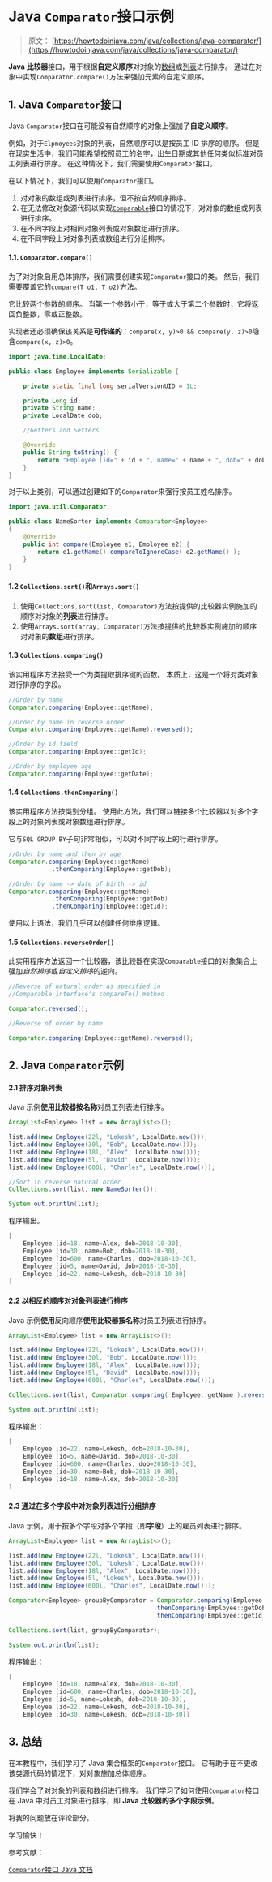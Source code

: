 # Java `Comparator`接口示例

> 原文： [https://howtodoinjava.com/java/collections/java-comparator/](https://howtodoinjava.com/java/collections/java-comparator/)

**Java 比较器**接口，用于根据**自定义顺序**对对象的[数组](https://howtodoinjava.com/java-array/)或[列表](https://howtodoinjava.com/java-arraylist/)进行排序。 通过在对象中实现`Comparator.compare()`方法来强加元素的自定义顺序。

## 1\. Java `Comparator`接口

Java `Comparator`接口在可能没有自然顺序的对象上强加了**自定义顺序**。

例如，对于`Elpmoyees`对象的列表，自然顺序可以是按员工 ID 排序的顺序。 但是在现实生活中，我们可能希望按照员工的名字，出生日期或其他任何类似标准对员工列表进行排序。 在这种情况下，我们需要使用`Comparator`接口。

在以下情况下，我们可以使用`Comparator`接口。

1.  对对象的数组或列表进行排序，但不按自然顺序排序。
2.  在无法修改对象源代码以实现[`Comparable`](https://howtodoinjava.com/java/collections/java-comparable-interface/)接口的情况下，对对象的数组或列表进行排序。
3.  在不同字段上对相同对象列表或对象数组进行排序。
4.  在不同字段上对对象列表或数组进行分组排序。

#### 1.1\. `Comparator.compare()`

为了对对象启用总体排序，我们需要创建实现`Comparator`接口的类。 然后，我们需要覆盖它的`compare(T o1, T o2)`方法。

它比较两个参数的顺序。 当第一个参数小于，等于或大于第二个参数时，它将返回负整数，零或正整数。

实现者还必须确保该关系是**可传递的**：`compare(x, y)>0 && compare(y, z)>0`隐含`compare(x, z)>0`。

```java
import java.time.LocalDate;

public class Employee implements Serializable {

    private static final long serialVersionUID = 1L;

    private Long id;
    private String name;
    private LocalDate dob;

    //Getters and Setters

    @Override
    public String toString() {
        return "Employee [id=" + id + ", name=" + name + ", dob=" + dob + "]";
    }
}

```

对于以上类别，可以通过创建如下的`Comparator`来强行按员工姓名排序。

```java
import java.util.Comparator;

public class NameSorter implements Comparator<Employee>
{
    @Override
    public int compare(Employee e1, Employee e2) {
        return e1.getName().compareToIgnoreCase( e2.getName() );
    }
}

```

#### 1.2 `Collections.sort()`和`Arrays.sort()`

1.  使用`Collections.sort(list, Comparator)`方法按提供的比较器实例施加的顺序对对象的**列表**进行排序。
2.  使用`Arrays.sort(array, Comparator)`方法按提供的比较器实例施加的顺序对对象的**数组**进行排序。

#### 1.3 `Collections.comparing()`

该实用程序方法接受一个为类提取排序键的函数。 本质上，这是一个将对类对象进行排序的字段。

```java
//Order by name
Comparator.comparing(Employee::getName);

//Order by name in reverse order
Comparator.comparing(Employee::getName).reversed();

//Order by id field
Comparator.comparing(Employee::getId);

//Order by employee age
Comparator.comparing(Employee::getDate);

```

#### 1.4 `Collections.thenComparing()`

该实用程序方法按类别分组。 使用此方法，我们可以链接多个比较器以对多个字段上的对象列表或对象数组进行排序。

它与`SQL GROUP BY`子句非常相似，可以对不同字段上的行进行排序。

```java
//Order by name and then by age
Comparator.comparing(Employee::getName)
			.thenComparing(Employee::getDob);

//Order by name -> date of birth -> id 
Comparator.comparing(Employee::getName)
			.thenComparing(Employee::getDob)
			.thenComparing(Employee::getId);

```

使用以上语法，我们几乎可以创建任何排序逻辑。

#### 1.5 `Collections.reverseOrder()`

此实用程序方法返回一个比较器，该比较器在实现`Comparable`接口的对象集合上强加*自然排序*或*自定义排序*的逆向。

```java
//Reverse of natural order as specified in 
//Comparable interface's compareTo() method 

Comparator.reversed();

//Reverse of order by name

Comparator.comparing(Employee::getName).reversed();

```

## 2\. Java `Comparator`示例

#### 2.1 排序对象列表

Java 示例**使用比较器按名称**对员工列表进行排序。

```java
ArrayList<Employee> list = new ArrayList<>();

list.add(new Employee(22l, "Lokesh", LocalDate.now()));
list.add(new Employee(30l, "Bob", LocalDate.now()));
list.add(new Employee(18l, "Alex", LocalDate.now()));
list.add(new Employee(5l, "David", LocalDate.now()));
list.add(new Employee(600l, "Charles", LocalDate.now()));

//Sort in reverse natural order
Collections.sort(list, new NameSorter());

System.out.println(list);

```

程序输出。

```java
[
	Employee [id=18, name=Alex, dob=2018-10-30], 
	Employee [id=30, name=Bob, dob=2018-10-30], 
	Employee [id=600, name=Charles, dob=2018-10-30], 
	Employee [id=5, name=David, dob=2018-10-30], 
	Employee [id=22, name=Lokesh, dob=2018-10-30]
]

```

#### 2.2 以相反的顺序对对象列表进行排序

Java 示例**使用**反向顺序**使用比较器按名称**对员工列表进行排序。

```java
ArrayList<Employee> list = new ArrayList<>();

list.add(new Employee(22l, "Lokesh", LocalDate.now()));
list.add(new Employee(30l, "Bob", LocalDate.now()));
list.add(new Employee(18l, "Alex", LocalDate.now()));
list.add(new Employee(5l, "David", LocalDate.now()));
list.add(new Employee(600l, "Charles", LocalDate.now()));

Collections.sort(list, Comparator.comparing( Employee::getName ).reversed());

System.out.println(list);

```

程序输出：

```java
[
	Employee [id=22, name=Lokesh, dob=2018-10-30], 
	Employee [id=5, name=David, dob=2018-10-30], 
	Employee [id=600, name=Charles, dob=2018-10-30], 
	Employee [id=30, name=Bob, dob=2018-10-30], 
	Employee [id=18, name=Alex, dob=2018-10-30]
]

```

#### 2.3 通过在多个字段中对对象列表进行分组排序

Java 示例，用于按多个字段对多个字段（即**字段**）上的雇员列表进行排序。

```java
ArrayList<Employee> list = new ArrayList<>();

list.add(new Employee(22l, "Lokesh", LocalDate.now()));
list.add(new Employee(30l, "Lokesh", LocalDate.now()));
list.add(new Employee(18l, "Alex", LocalDate.now()));
list.add(new Employee(5l, "Lokesh", LocalDate.now()));
list.add(new Employee(600l, "Charles", LocalDate.now()));

Comparator<Employee> groupByComparator = Comparator.comparing(Employee::getName)
                                        .thenComparing(Employee::getDob)
                                        .thenComparing(Employee::getId);

Collections.sort(list, groupByComparator);

System.out.println(list);

```

程序输出：

```java
[
	Employee [id=18, name=Alex, dob=2018-10-30], 
	Employee [id=600, name=Charles, dob=2018-10-30], 
	Employee [id=5, name=Lokesh, dob=2018-10-30], 
	Employee [id=22, name=Lokesh, dob=2018-10-30], 
	Employee [id=30, name=Lokesh, dob=2018-10-30]]

```

## 3\. 总结

在本教程中，我们学习了 Java 集合框架的`Comparator`接口。 它有助于在不更改该类源代码的情况下，对对象施加总体顺序。

我们学会了对对象的列表和数组进行排序。 我们学习了如何使用`Comparator`接口在 Java 中对员工对象进行排序，即 **Java 比较器的多个字段示例**。

将我的问题放在评论部分。

学习愉快！

参考文献：

[`Comparator`接口 Java 文档](https://docs.oracle.com/javase/8/docs/api/java/lang/Comparator.html)
